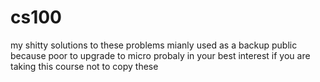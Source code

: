 cs100
=====

my shitty solutions to these problems mianly used as a backup public because poor to upgrade to micro probaly in your best interest if you are taking this course not to copy these
